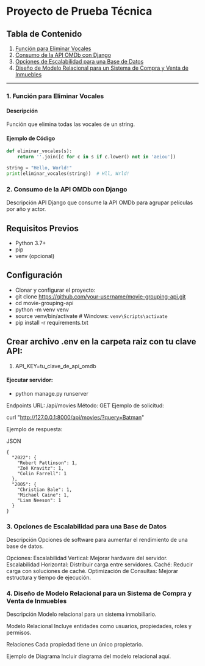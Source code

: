 # Proyecto de Prueba Técnica

## Tabla de Contenido
1. [Función para Eliminar Vocales](#1-función-para-eliminar-vocales)
2. [Consumo de la API OMDb con Django](#2-consumo-de-la-api-omdb-con-django)
3. [Opciones de Escalabilidad para una Base de Datos](#3-opciones-de-escalabilidad-para-una-base-de-datos)
4. [Diseño de Modelo Relacional para un Sistema de Compra y Venta de Inmuebles](#4-diseño-de-modelo-relacional-para-un-sistema-de-compra-y-venta-de-inmuebles)

---

### 1. Función para Eliminar Vocales
#### Descripción
Función que elimina todas las vocales de un string.

#### Ejemplo de Código
```python
def eliminar_vocales(s):
    return ''.join([c for c in s if c.lower() not in 'aeiou'])

string = "Hello, World!"
print(eliminar_vocales(string))  # Hll, Wrld!
```

### 2. Consumo de la API OMDb con Django
Descripción
API Django que consume la API OMDb para agrupar películas por año y actor.

## Requisitos Previos
- Python 3.7+
- pip
- venv (opcional)
## Configuración
- Clonar y configurar el proyecto:
- git clone https://github.com/your-username/movie-grouping-api.git
- cd movie-grouping-api
- python -m venv venv
- source venv/bin/activate  # Windows: `venv\Scripts\activate`
- pip install -r requirements.txt

## Crear archivo .env en la carpeta raiz con tu clave API:

1. API_KEY=tu_clave_de_api_omdb

#### Ejecutar servidor:

- python manage.py runserver

Endpoints
URL: /api/movies
Método: GET
Ejemplo de solicitud:

curl "http://127.0.0.1:8000/api/movies/?query=Batman"

Ejemplo de respuesta:

JSON
```
{
  "2022": {
    "Robert Pattinson": 1,
    "Zoë Kravitz": 1,
    "Colin Farrell": 1
  },
  "2005": {
    "Christian Bale": 1,
    "Michael Caine": 1,
    "Liam Neeson": 1
  }
}
```

### 3. Opciones de Escalabilidad para una Base de Datos
Descripción
Opciones de software para aumentar el rendimiento de una base de datos.

Opciones:
Escalabilidad Vertical: Mejorar hardware del servidor.
Escalabilidad Horizontal: Distribuir carga entre servidores.
Caché: Reducir carga con soluciones de caché.
Optimización de Consultas: Mejorar estructura y tiempo de ejecución.

### 4. Diseño de Modelo Relacional para un Sistema de Compra y Venta de Inmuebles
Descripción
Modelo relacional para un sistema inmobiliario.

Modelo Relacional
Incluye entidades como usuarios, propiedades, roles y permisos.

Relaciones
Cada propiedad tiene un único propietario.

Ejemplo de Diagrama
Incluir diagrama del modelo relacional aquí.